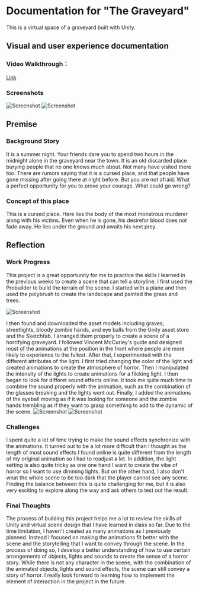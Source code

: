 # Documentation for "The Graveyard"

This is a virtual space of a graveyard built with Unity. 

## Visual and user experience documentation
### Video Walkthrough：
[Link](https://www.youtube.com/watch?v=BsuQA7besVQ)
### Screenshots
![Screenshot](img1.png)
![Screenshot](img2.png)


## Premise

### Background Story

It is a summer night. Your friends dare you to spend two hours in the midnight alone in the graveyard near the town. It is an old discarded place burying people that no one knows much about. Not many have visited there too. There are rumors saying that it is a cursed place, and that people have gone missing after going there at night before. But you are not afraid. What a perfect opportunity for you to prove your courage. What could go wrong?
### Concept of this place

This is a cursed place. Here lies the body of the most monstrous murderer along with his victims. Even when he is gone, his desirefor blood does not fade away. He lies under the ground and awaits his next prey.

## Reflection

### Work Progress

This project is a great opportunity for me to practice the skills I learned in the previous weeks to create a scene that can tell a storyline. I first used the Probuilder to build the terrain of the scene. I started with a plane and then used the polybrush to create the landscape and painted the grass and trees.

![Screenshot](img5.png)

I then found and downloaded the asset models including graves, streetlights, bloody zombie hands, and eye balls from the Unity asset store and the Sketchfab. I arranged them properly to create a scene of a horrifying graveyard. I followed Vincent McCurley's guide and designed most of the animations at the position in the front where people are more likely to experience to the fullest. After that, I experimented with the different attributes of the light. I first tried changing the color of the light and created animations to create the atmosphere of horror. Then I manipulated the intensity of the lights to create animations for a flicking light. I then began to look for differet sound effects online. It took me quite much time to combine the sound properly with the animation, such as the combination of the glasses breaking and the lights went out. Finally, I added the animations of the eyeball moving as if it was looking for someone and the zombie hands trembling as if they want to grasp something to add to the dynamic of the scene.
![Screenshot](img3.png)
![Screenshot](img4.png)

### Challenges

I spent quite a lot of time trying to make the sound effects synchronize with the animations. It turned out to be a lot more difficult than I thought as the length of most sound effects I found online is quite different from the length of my original animation so I had to readjust a lot. In addition, the light setting is also quite tricky as one one hand I want to create the vibe of horror so I want to use dimming lights. But on the other hand, I also don't wnat the whole scene to be too dark that the player cannot see any scene. Finding the balance between this is quite challenging for me, but it is also very exciting to explore along the way and ask others to test out the result.

### Final Thoughts

The process of building this project helps me a lot to review the skills of Unity and virtual scene design that I have learned in class so far. Due to the time limitation, I haven't created as many animations as I previously planned. Instead I focused on making the animations fit better with the scene and the storytelling that I want to convey through the scene. In the process of doing so, I develop a better understanding of how to use certain arrangements of objects, lights and sounds to create the sense of a horror story. While there is not any character in the scene, with the combination of the animated objects, lights and sound effects, the scene can still convey a story of horror. I really look forward to learning how to implement the element of interaction in the project in the future.



